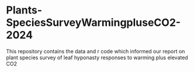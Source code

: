 # Plants-SpeciesSurveyWarmingpluseCO2-2024
 This repository contains the data and r code which informed our report on plant species survey of leaf hyponasty responses to warming plus elevated CO2
